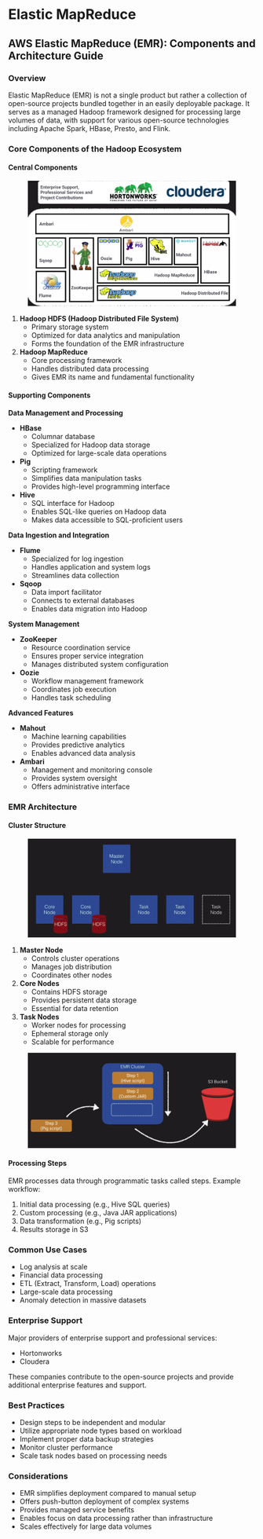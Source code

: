 # Elastic MapReduce

## AWS Elastic MapReduce (EMR): Components and Architecture Guide

### Overview

Elastic MapReduce (EMR) is not a single product but rather a collection of open-source projects bundled together in an easily deployable package. It serves as a managed Hadoop framework designed for processing large volumes of data, with support for various open-source technologies including Apache Spark, HBase, Presto, and Flink.

### Core Components of the Hadoop Ecosystem

#### Central Components

<figure><img src="../../../../.gitbook/assets/image (5).png" alt=""><figcaption></figcaption></figure>

1. **Hadoop HDFS (Hadoop Distributed File System)**
   * Primary storage system
   * Optimized for data analytics and manipulation
   * Forms the foundation of the EMR infrastructure
2. **Hadoop MapReduce**
   * Core processing framework
   * Handles distributed data processing
   * Gives EMR its name and fundamental functionality

#### Supporting Components

**Data Management and Processing**

* **HBase**
  * Columnar database
  * Specialized for Hadoop data storage
  * Optimized for large-scale data operations
* **Pig**
  * Scripting framework
  * Simplifies data manipulation tasks
  * Provides high-level programming interface
* **Hive**
  * SQL interface for Hadoop
  * Enables SQL-like queries on Hadoop data
  * Makes data accessible to SQL-proficient users

**Data Ingestion and Integration**

* **Flume**
  * Specialized for log ingestion
  * Handles application and system logs
  * Streamlines data collection
* **Sqoop**
  * Data import facilitator
  * Connects to external databases
  * Enables data migration into Hadoop

**System Management**

* **ZooKeeper**
  * Resource coordination service
  * Ensures proper service integration
  * Manages distributed system configuration
* **Oozie**
  * Workflow management framework
  * Coordinates job execution
  * Handles task scheduling

**Advanced Features**

* **Mahout**
  * Machine learning capabilities
  * Provides predictive analytics
  * Enables advanced data analysis
* **Ambari**
  * Management and monitoring console
  * Provides system oversight
  * Offers administrative interface

### EMR Architecture

#### Cluster Structure

<figure><img src="../../../../.gitbook/assets/image (6).png" alt=""><figcaption></figcaption></figure>

1. **Master Node**
   * Controls cluster operations
   * Manages job distribution
   * Coordinates other nodes
2. **Core Nodes**
   * Contains HDFS storage
   * Provides persistent data storage
   * Essential for data retention
3. **Task Nodes**
   * Worker nodes for processing
   * Ephemeral storage only
   * Scalable for performance

<figure><img src="../../../../.gitbook/assets/image (7).png" alt=""><figcaption></figcaption></figure>

#### Processing Steps

EMR processes data through programmatic tasks called steps. Example workflow:

1. Initial data processing (e.g., Hive SQL queries)
2. Custom processing (e.g., Java JAR applications)
3. Data transformation (e.g., Pig scripts)
4. Results storage in S3

### Common Use Cases

* Log analysis at scale
* Financial data processing
* ETL (Extract, Transform, Load) operations
* Large-scale data processing
* Anomaly detection in massive datasets

### Enterprise Support

Major providers of enterprise support and professional services:

* Hortonworks
* Cloudera

These companies contribute to the open-source projects and provide additional enterprise features and support.

### Best Practices

* Design steps to be independent and modular
* Utilize appropriate node types based on workload
* Implement proper data backup strategies
* Monitor cluster performance
* Scale task nodes based on processing needs

### Considerations

* EMR simplifies deployment compared to manual setup
* Offers push-button deployment of complex systems
* Provides managed service benefits
* Enables focus on data processing rather than infrastructure
* Scales effectively for large data volumes
